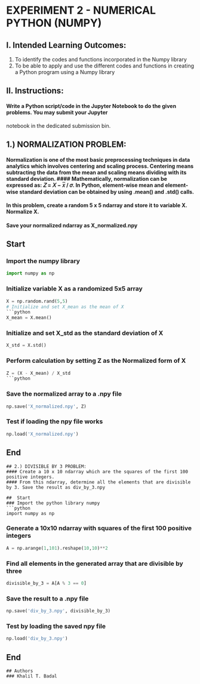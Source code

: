 # EXPERIMENT 2 - NUMERICAL PYTHON (NUMPY)
## I. Intended Learning Outcomes:
1. To identify the codes and functions incorporated in the Numpy library
2. To be able to apply and use the different codes and functions in creating a Python program using a Numpy library

## II. Instructions:
#### Write a Python script/code in the Jupyter Notebook to do the given problems. You may submit your Jupyter
notebook in the dedicated submission bin.

## 1.) NORMALIZATION PROBLEM:
#### Normalization is one of the most basic preprocessing techniques in data analytics which involves centering and scaling process. Centering means subtracting the data from the mean and scaling means dividing with its standard deviation. #### Mathematically, normalization can be expressed as: 𝑍 = 𝑋 − 𝑥̅ / 𝜎. In Python, element-wise mean and element-wise standard deviation can be obtained by using .mean() and .std() calls.
#### In this problem, create a random 5 x 5 ndarray and store it to variable X. Normalize X.
#### Save your normalized ndarray as X_normalized.npy


## Start 
### Import the numpy library
```python
import numpy as np
```
### Initialize variable X as a randomized 5x5 array
```python
X = np.random.rand(5,5)
# Initialize and set X_mean as the mean of X
```python
X_mean = X.mean()
```
### Initialize and set X_std as the standard deviation of X
```python
X_std = X.std()
```
### Perform calculation by setting Z as the Normalized form of X
```python
Z = (X - X_mean) / X_std
```python
```
### Save the normalized array to a .npy file
```python
np.save('X_normalized.npy', Z)
```
### Test if loading the npy file works
```python
np.load('X_normalized.npy')
```
## End

```
## 2.) DIVISIBLE BY 3 PROBLEM: 
#### Create a 10 x 10 ndarray which are the squares of the first 100 positive integers.
#### From this ndarray, determine all the elements that are divisible by 3. Save the result as div_by_3.npy

##  Start
### Import the python library numpy
```python
import numpy as np
```
### Generate a 10x10 ndarray with squares of the first 100 positive integers
```python
A = np.arange(1,101).reshape(10,10)**2
```
### Find all elements in the generated array that are divisible by three
```python
divisible_by_3 = A[A % 3 == 0]
```
### Save the result to a .npy file
```python
np.save('div_by_3.npy', divisible_by_3)
```
### Test by loading the saved npy file
```python
np.load('div_by_3.npy')
```
##  End

```
## Authors
### Khalil T. Badal
